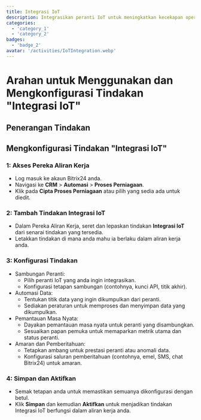 ```yaml
---
title: Integrasi IoT
description: Integrasikan peranti IoT untuk meningkatkan kecekapan operasi.
categories: 
  - 'category_1'
  - 'category_2'
badges: 
  - 'badge_2'
avatar: '/activities/IoTIntegration.webp'
---
```

# Arahan untuk Menggunakan dan Mengkonfigurasi Tindakan "Integrasi IoT"

## Penerangan Tindakan

## **Mengkonfigurasi Tindakan "Integrasi IoT"**

### 1: Akses Pereka Aliran Kerja
- Log masuk ke akaun Bitrix24 anda.
- Navigasi ke **CRM** > **Automasi** > **Proses Perniagaan**.
- Klik pada **Cipta Proses Perniagaan** atau pilih yang sedia ada untuk diedit.

### 2: Tambah Tindakan Integrasi IoT
- Dalam Pereka Aliran Kerja, seret dan lepaskan tindakan **Integrasi IoT** dari senarai tindakan yang tersedia.
- Letakkan tindakan di mana anda mahu ia berlaku dalam aliran kerja anda.

### 3: Konfigurasi Tindakan
- Sambungan Peranti:
  - Pilih peranti IoT yang anda ingin integrasikan.
  - Konfigurasi tetapan sambungan (contohnya, kunci API, titik akhir).
- Automasi Data:
  - Tentukan titik data yang ingin dikumpulkan dari peranti.
  - Sediakan peraturan untuk memproses dan menyimpan data yang dikumpulkan.
- Pemantauan Masa Nyata:
  - Dayakan pemantauan masa nyata untuk peranti yang disambungkan.
  - Sesuaikan papan pemuka untuk memaparkan metrik utama dan status peranti.
- Amaran dan Pemberitahuan:
  - Tetapkan ambang untuk prestasi peranti atau anomali data.
  - Konfigurasi saluran pemberitahuan (contohnya, emel, SMS, chat Bitrix24) untuk amaran.

### 4: Simpan dan Aktifkan
- Semak tetapan anda untuk memastikan semuanya dikonfigurasi dengan betul.
- Klik **Simpan** dan kemudian **Aktifkan** untuk menjadikan tindakan Integrasi IoT berfungsi dalam aliran kerja anda.